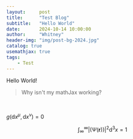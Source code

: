 ```yaml
---
layout:     post
title:      "Test Blog"
subtitle:   "Hello World"
date:       2024-10-14 10:00:00
author:     "Whitney"
header-img: "img/post-bg-2024.jpg"
catalog: true
usemathjax: true
tags:
    - Test
---
```

Hello World!

> Why isn't my mathJax working?
<br>

<span>$g(\mathrm{d}x^\mu, \mathrm{d}x^\nu) = 0$ </span>

$$ 
  \int^{\infty}_{\infty} |(\Psi(\mathbf{r}))|^2 \mathrm{d}^3 x = 1
$$